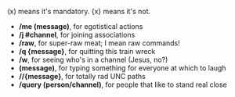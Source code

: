 (x) means it's mandatory. {x} means it's not.

  * **/me (message)**, for egotistical actions
  * **/j #channel**, for joining associations
  * **/raw**, for super-raw meat; I mean raw commands!
  * **/q {message}**, for quitting this train wreck
  * **/w**, for seeing who's in a channel (Jesus, no?)
  * **(message)**, for typing something for everyone at which to laugh
  * **//{message}**, for totally rad UNC paths
  * **/query (person/channel)**, for people that like to stand real close